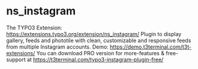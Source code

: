 # ns_instagram
The TYPO3 Extension: https://extensions.typo3.org/extension/ns_instagram/
Plugin to display gallery, feeds and phototile with clean, customizable and responsive feeds from multiple Instagram accounts. Demo: https://demo.t3terminal.com/t3t-extensions/ You can download PRO version for more-features & free-support at https://t3terminal.com/typo3-instagram-plugin-free/
